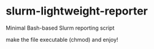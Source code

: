 # slurm-lightweight-reporter
Minimal Bash-based Slurm reporting script

make the file executable (chmod) and enjoy!
